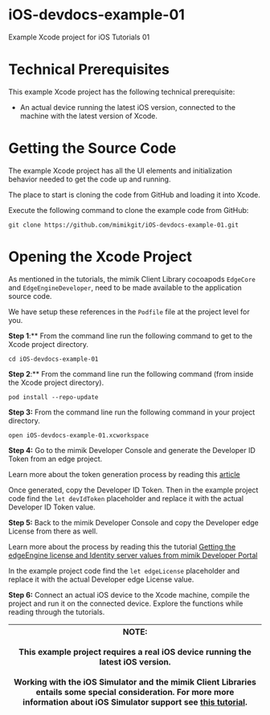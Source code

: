 # iOS-devdocs-example-01
Example Xcode project for iOS Tutorials 01


# Technical Prerequisites

This example Xcode project has the following technical prerequisite: 

* An actual device running the latest iOS version, connected to the machine with the latest version of Xcode.

# Getting the Source Code

The example Xcode project has all the UI elements and initialization behavior needed to get the code up and running. 

The place to start is cloning the code from GitHub and loading it into Xcode.

Execute the following command to clone the example code from GitHub:

```
git clone https://github.com/mimikgit/iOS-devdocs-example-01.git
```

# Opening the Xcode Project

As mentioned in the tutorials, the mimik Client Library cocoapods `EdgeCore` and `EdgeEngineDeveloper`, need to be made available to the application source code.

We have setup these references in the `Podfile` file at the project level for you.

**Step 1**:** From the command line run the following command to get to the Xcode project directory.

```
cd iOS-devdocs-example-01
```

**Step 2**:** From the command line run the following command (from inside the Xcode project directory).

```
pod install --repo-update
```

**Step 3:** From the command line run the following command in your project directory.

```
open iOS-devdocs-example-01.xcworkspace
```

**Step 4:**  Go to the mimik Developer Console and generate the Developer ID Token from an edge project. 

Learn more about the token generation process by reading this [article](https://devdocs.mimik.com/key-concepts/03-index)

Once generated, copy the Developer ID Token. Then in the example project code find the `let devIdToken` placeholder and replace it with the actual Developer ID Token value.


**Step 5:**  Back to the mimik Developer Console and copy the Developer edge License from there as well. 

Learn more about the process by reading this the tutorial [Getting the edgeEngine license and Identity server values from mimik Developer Portal](https://devdocs.mimik.com/tutorials/02-index)

In the example project code find the `let edgeLicense` placeholder and replace it with the actual Developer edge License value.

**Step 6:**  Connect an actual iOS device to the Xcode machine, compile the project and run it on the connected device. Explore the functions while reading through the tutorials.

|**NOTE:** <br/><br/>**This example project requires a real iOS device running the latest iOS version.**<br/><br/>Working with the iOS Simulator and the mimik Client Libraries entails some special consideration. For more more information about iOS Simulator support see [this tutorial](../tutorials/12-index#workingwithaniossimulator).|
|----------|